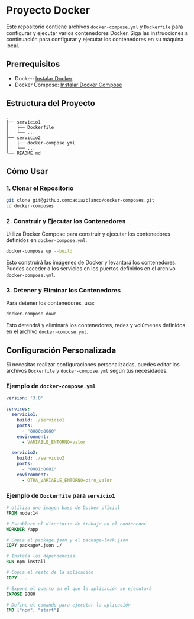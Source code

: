 # Proyecto Docker

Este repositorio contiene archivos `docker-compose.yml` y `Dockerfile` para configurar y ejecutar varios contenedores Docker. Siga las instrucciones a continuación para configurar y ejecutar los contenedores en su máquina local.

## Prerrequisitos

- Docker: [Instalar Docker](https://docs.docker.com/get-docker/)
- Docker Compose: [Instalar Docker Compose](https://docs.docker.com/compose/install/)

## Estructura del Proyecto

```
.
├── servicio1
│   ├── Dockerfile
│   └── ...
├── servicio2
│   ├── docker-compose.yml
│   └── ...
└── README.md
```

## Cómo Usar

### 1. Clonar el Repositorio

```bash
git clone git@github.com:adiazblanco/docker-composes.git
cd docker-composes
```

### 2. Construir y Ejecutar los Contenedores

Utiliza Docker Compose para construir y ejecutar los contenedores definidos en `docker-compose.yml`.

```bash
docker-compose up --build
```

Esto construirá las imágenes de Docker y levantará los contenedores. Puedes acceder a los servicios en los puertos definidos en el archivo `docker-compose.yml`.

### 3. Detener y Eliminar los Contenedores

Para detener los contenedores, usa:

```bash
docker-compose down
```

Esto detendrá y eliminará los contenedores, redes y volúmenes definidos en el archivo `docker-compose.yml`.

## Configuración Personalizada

Si necesitas realizar configuraciones personalizadas, puedes editar los archivos `Dockerfile` y `docker-compose.yml` según tus necesidades.

### Ejemplo de `docker-compose.yml`

```yaml
version: '3.8'

services:
  servicio1:
    build: ./servicio1
    ports:
      - "8080:8080"
    environment:
      - VARIABLE_ENTORNO=valor

  servicio2:
    build: ./servicio2
    ports:
      - "8081:8081"
    environment:
      - OTRA_VARIABLE_ENTORNO=otro_valor
```

### Ejemplo de `Dockerfile` para `servicio1`

```dockerfile
# Utiliza una imagen base de Docker oficial
FROM node:14

# Establece el directorio de trabajo en el contenedor
WORKDIR /app

# Copia el package.json y el package-lock.json
COPY package*.json ./

# Instala las dependencias
RUN npm install

# Copia el resto de la aplicación
COPY . .

# Expone el puerto en el que la aplicación se ejecutará
EXPOSE 8080

# Define el comando para ejecutar la aplicación
CMD ["npm", "start"]
```
